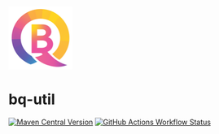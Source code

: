 ![logo](.img/bq-icon-5.png)

# bq-util

[![Maven Central Version](https://img.shields.io/maven-central/v/io.github.bitquant-initiative/bq-util?color=blue)](https://central.sonatype.com/artifact/io.github.bitquant-initiative/bq-util) [![GitHub Actions Workflow Status](https://img.shields.io/github/actions/workflow/status/bitquant-initiative/bq-util/.github%2Fworkflows%2Fbuild.yml?branch=main)](https://github.com/bitquant-initiative/bq-util/actions?query=branch%3Amain)


